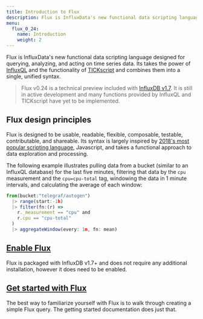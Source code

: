 ```yaml
---
title: Introduction to Flux
description: Flux is InfluxData's new functional data scripting language designed for querying, analyzing, and acting on time series data.
menu:
  flux_0_24:
    name: Introduction
    weight: 2
---
```


Flux is InfluxData's new functional data scripting language designed for querying, analyzing, and acting on time series data.
Its takes the power of [InfluxQL](/influxdb/latest/query_language/spec/) and the functionality of [TICKscript](https://docs.influxdata.com/kapacitor/v1.5/tick/introduction/) and combines them into a single, unified syntax.

> Flux v0.24 is a technical preview included with [InfluxDB v1.7](/influxdb/latest).
> It is still in active development and many functions provided by InfluxQL and TICKscript
> have yet to be implemented.

## Flux design principles
Flux is designed to be usable, readable, flexible, composable, testable, contributable, and shareable.
Its syntax is largely inspired by [2018's most popular scripting language](https://insights.stackoverflow.com/survey/2018#technology),
Javascript, and takes a functional approach to data exploration and processing.

The following example illustrates pulling data from a bucket (similar to an InfluxQL database) for the last five minutes,
filtering that data by the `cpu` measurement and the `cpu=cpu-total` tag, windowing the data in 1 minute intervals,
and calculating the average of each window:

```js
from(bucket:"telegraf/autogen")
  |> range(start:-1h)
  |> filter(fn:(r) =>
    r._measurement == "cpu" and
    r.cpu == "cpu-total"
  )
  |> aggregateWindow(every: 1m, fn: mean)
```

## [Enable Flux](/flux/v0.24/introduction/installation)
Flux is packaged with InfluxDB v1.7+ and does not require any additional installation,
however it does need to be enabled.

## [Get started with Flux](/flux/v0.24/introduction/getting-started)
The best way to familiarize yourself with Flux is to walk through creating a simple Flux query.
The getting started documentation does just that.
